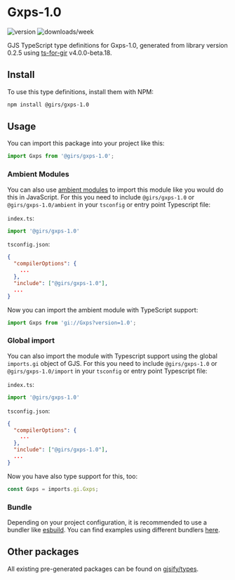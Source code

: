 
# Gxps-1.0

![version](https://img.shields.io/npm/v/@girs/gxps-1.0)
![downloads/week](https://img.shields.io/npm/dw/@girs/gxps-1.0)


GJS TypeScript type definitions for Gxps-1.0, generated from library version 0.2.5 using [ts-for-gir](https://github.com/gjsify/ts-for-gir) v4.0.0-beta.18.


## Install

To use this type definitions, install them with NPM:
```bash
npm install @girs/gxps-1.0
```

## Usage

You can import this package into your project like this:
```ts
import Gxps from '@girs/gxps-1.0';
```

### Ambient Modules

You can also use [ambient modules](https://github.com/gjsify/ts-for-gir/tree/main/packages/cli#ambient-modules) to import this module like you would do this in JavaScript.
For this you need to include `@girs/gxps-1.0` or `@girs/gxps-1.0/ambient` in your `tsconfig` or entry point Typescript file:

`index.ts`:
```ts
import '@girs/gxps-1.0'
```

`tsconfig.json`:
```json
{
  "compilerOptions": {
    ...
  },
  "include": ["@girs/gxps-1.0"],
  ...
}
```

Now you can import the ambient module with TypeScript support: 

```ts
import Gxps from 'gi://Gxps?version=1.0';
```

### Global import

You can also import the module with Typescript support using the global `imports.gi` object of GJS.
For this you need to include `@girs/gxps-1.0` or `@girs/gxps-1.0/import` in your `tsconfig` or entry point Typescript file:

`index.ts`:
```ts
import '@girs/gxps-1.0'
```

`tsconfig.json`:
```json
{
  "compilerOptions": {
    ...
  },
  "include": ["@girs/gxps-1.0"],
  ...
}
```

Now you have also type support for this, too:

```ts
const Gxps = imports.gi.Gxps;
```

### Bundle

Depending on your project configuration, it is recommended to use a bundler like [esbuild](https://esbuild.github.io/). You can find examples using different bundlers [here](https://github.com/gjsify/ts-for-gir/tree/main/examples).

## Other packages

All existing pre-generated packages can be found on [gjsify/types](https://github.com/gjsify/types).

